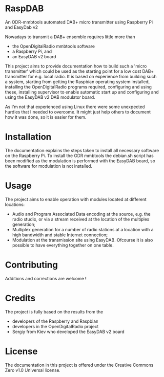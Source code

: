 # RaspDAB
An ODR-mmbtools automated DAB+ micro transmitter using Raspberry Pi and EasyDab v2

Nowadays to transmit a DAB+ ensemble requires little more than 
- the OpenDigitalRadio mmbtools software
- a Raspberry Pi, and
- an EasyDAB v2 board

This project aims to provide documentation how to build such a 'micro transmitter' which could be used as the starting point for a low cost DAB+ transmitter for e.g. local radio. It is based on experience from building such a system, starting from getting the Raspbian operating system installed, installing the OpenDigitalRadio programs required, configuring and using these, installing supervisor to enable automatic start up and configuring and using the EasyDAB v2 DAB modulator board.

As I'm not that experienced using Linux there were some unexpected hurdles that I needed to overcome. It might just help others to document how it was done, so it is easier for them. 

# Installation

The documentation explains the steps taken to install all necessary software on the Raspberry Pi. To install the ODR mmbtools the debian.sh script has been modified as the modulation is performed with the EasyDAB board, so the software for modulation is not installed.

# Usage

The project aims to enable operation with modules located at different locations: 
- Audio and Program Associated Data encoding at the source, e.g. the radio studio, or via a stream received at the location of the multiplex generation;
- Multiplex generation for a number of radio stations at a location with a high bandwidth and stable Internet connection;
- Modulation at the transmission site using EasyDAB.
Ofcourse it is also possible to have everything together on one table.

# Contributing

Additions and corrections are welcome !

# Credits

The project is fully based on the results from the
- developers of the Raspberry and Raspbian
- developers in the OpenDigitalRadio project
- Sergiy from Kiev who developed the EasyDAB v2 board

# License

The documentation in this project is offered under the Creative Commons Zero v1.0 Universal license.
